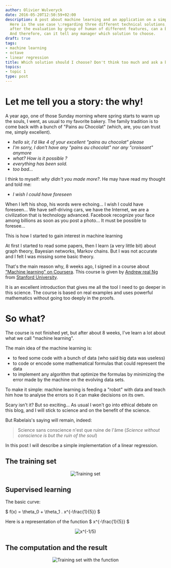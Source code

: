 ```yaml
---
author: Olivier Wulveryck
date: 2016-05-20T12:50:59+02:00
description: A post about machine learning and an application on a simple case I've met in my job. 
  Here is the use case \:regarding three different technical solutions, 
  after the evaluation by group of human of different features, can a Bot "think" on its own and evaluate which one offers then best ratio cost/features.
  And therefore, can it tell any manager which solution to choose.
draft: true
tags:
- machine learning
- octave
- linear regression
title: Which solution should I choose? Don't think too much and ask a bot!
topics:
- topic 1
type: post
---
```


# Let me tell you a story: the why!

A year ago, one of those Sunday morning where spring starts to warm up the souls, I went, as usual to my favorite bakery.
The family tradition is to come back with a bunch of "Pains au Chocolat" (which, are, you can trust me, simply excellent).

- _hello sir, I'd like 4 of your excellent "pains au chocolat" please_
- _I'm sorry, I don't have any "pains au chocolat" nor any "croissant" anymore_
- _what? How is it possible ?_
- _everything has been sold._
- _too bad..._

I think to myself: _why didn't you made more?_. He may have read my thought and told me:

- _I wish I could have foreseen_
 
When I left his shop, his words were echoing... I wish I could have foreseen... We have self-driving cars, we have the Internet, 
we are a civilization that is technology advanced. 
Facebook recognize your face among billions as soon as you post a photo... It must be possible to foresee...

This is how I started to gain interest in machine learning

At first I started to read some papers, then I learn (a very little bit) about graph theory, Bayesian networks, Markov chains.
But I was not accurate and I felt I was missing some basic theory.

That's the main reason why, 8 weeks ago, I signed in a course about ["Machine learning" on Coursera](https://www.coursera.org/learn/machine-learning). 
This course is given by [Andrew real Ng](http://www.andrewng.org/) from [Stanford University](https://www.stanford.edu/).

It is an excellent introduction that gives me all the tool I need to go deeper in this science. The course is based on real examples
and uses powerful mathematics without going too deeply in the proofs.

# So what?

The course is not finished yet, but after about 8 weeks, I've learn a lot about what we call "machine learning".

The main idea of the machine learning is:

* to feed some code with a bunch of data (who said big data was useless)
* to code or encode some mathematical formulas that could represent the data
* to implement any algorithm that optimize the formulas by minimizing the error made by the machine on the evolving data sets.

To make it simple: machine learning is feeding a "robot" with data and teach him how to analyse the errors so it can make decisions on its own.

Scary isn't it? But so exciting... As usual I won't go into ethical debate on this blog, and I will stick to science and on the benefit
of the science.

But Rabelais's saying will remain, indeed:

> Science sans conscience n'est que ruine de l'&acirc;me (_Science without conscience is but the ruin of the soul_)


In this post I will describe a simple implementation of a linear regression. 

## The training set

<center>
<img class="img-responsive" src="/blog/assets/images/ml/trainingset.jpg" alt="Training set"/> 
</center>

## Supervised learning

The basic curve:

$ f(x) = \theta_0 + \theta_1 . x^{-\frac{1}{5}} $

Here is a representation of the function $ x^{-\frac{1}{5}} $

<center>
<img class="img-responsive" src="/blog/assets/images/ml/x-1_5.jpg" alt="x^(-1/5)"/> 
</center>

## The computation and the result

<center>
<img class="img-responsive" src="/blog/assets/images/ml/trainingset_plot.jpg" alt="Training set with the function"/> 
</center>
